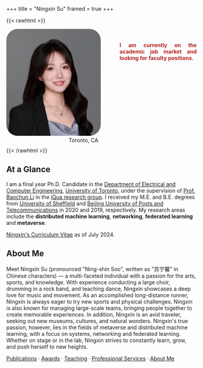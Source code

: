 +++
title = "Ningxin Su"
framed = true
+++

{{< rawhtml >}}
<style>
.profile-container {
    display: flex;
    align-items: flex-start;
    gap: 30px;
    max-width: 800px;
    margin: 0 auto;
}
.profile-image {
    flex: 0 0 250px;
}
.profile-image img {
    width: 100%;
    border-radius: 30px;
}
.profile-info {
    flex: 1;
    padding-top: 20px;
}
.fa, .fas, .fab {
    padding-right: 5px;
    color: #555;
    font-size: 16px;
    width: 20px;
    text-align: center;
}
</style>

<!-- Update Font Awesome to version 6 -->
<link rel="stylesheet" href="https://cdnjs.cloudflare.com/ajax/libs/font-awesome/6.5.1/css/all.min.css">

<div class="profile-container" style="display: flex;">
    <div class="profile-image">
        <img src="/assets/ningxinsu3.jpg" alt="Profile Photo">
        <br />
        <div style="display: flex; align-items: center; margin-bottom: 10px;">
            <a href="mailto:ningxin.su@mail.utoronto.ca" style="display: flex; align-items: center; margin-right: 10px; text-decoration: none;">
                <i class="fas fa-envelope"></i>
            </a>
            <a href="https://scholar.google.ca/citations?user=XkeT3_8AAAAJ&hl=en" style="display: flex; align-items: center; margin-right: 10px; text-decoration: none;">
                <i class="fas fa-graduation-cap"></i>
            </a>
            <a href="https://www.linkedin.com/in/ningxin-su-b11460264/" style="display: flex; align-items: center; margin-right: 10px; text-decoration: none;">
                <i class="fab fa-linkedin"></i>
            </a>
            <a href="https://github.com/NingxinSu" style="display: flex; align-items: center; margin-right: 10px; text-decoration: none;">
                <i class="fab fa-github"></i>
            </a>
            <br />
            <a style="display: flex; align-items: center; text-decoration: none;">
            <i class="fas fa-location-dot"></i>
            <span>Toronto, CA</span>
            </a>
        </div>
    </div>
    <div class="profile-info" style="flex-grow: 1; text-align: justify; margin-left: 20px;">
        <p style="font-weight: bold; color: firebrick;">
           I am currently on the academic job market and looking for faculty positions.
        </p>
    </div>
</div>
{{< /rawhtml >}}



## At a Glance

I am a final year Ph.D. Candidate in the [Department of Electrical and Computer Engineering](https://www.ece.toronto.edu), [University of Toronto](https://www.utoronto.ca), under the supervision of [Prof. Baochun Li](https://www.ece.utoronto.ca/people/li-b/) in the [iQua research group](https://iqua.ece.toronto.edu/). I received my M.E. and B.E. degrees from [University of Sheffield](https://www.sheffield.ac.uk/) and [Beijing University of Posts and Telecommunications](https://www.bupt.edu.cn/) in 2020 and 2019, respectively. My research areas include the **distributed machine learning**, **networking**, **federated learning** and **metaverse**.

[Ningxin's Curriculum Vitae](/assets/ningxin_cv.pdf) as of July 2024.


## About Me
Meet Ningxin Su (pronounced "Ning-shin Soo", written as "苏宁馨" in Chinese characters) &mdash; a multi-faceted individual with a passion for the arts, sports, and knowledge. With experience conducting a large choir, drumming in a rock band, and teaching dance, Ningxin showcases a deep love for music and movement. As an accomplished long-distance runner, Ningxin is always eager to try new sports and physical challenges. Ningxin is also known for managing large-scale teams, bringing people together to create memorable experiences. In addition, Ningxin is an avid traveler, seeking out new museums, cultures, and natural wonders. Ningxin's true passion, however, lies in the fields of metaverse and distributed machine learning, with a focus on systems, networking and federated learning. Whether on stage or in the lab, Ningxin strives to constantly learn, grow, and push herself to new heights.


[Publications](/publications) &middot; [Awards](/awards) &middot; [Teaching](/teaching) &middot; [Professional Services](/professional_services) &middot; [About Me](/about) 